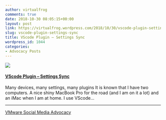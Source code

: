 ```yaml
---
author: virtualfrog
comments: true
date: 2018-10-30 08:05:15+00:00
layout: post
link: https://virtualfrog.wordpress.com/2018/10/30/vscode-plugin-settings-sync/
slug: vscode-plugin-settings-sync
title: VScode Plugin – Settings Sync
wordpress_id: 1044
categories:
- Advocacy Posts
---
```


[![](https://d3utlhu53nfcwz.cloudfront.net/171901/cdnImage/article/514c79bf-9498-40cf-a741-3b1f17389ec3/?size=Box320)](http://bit.ly/2yJDgfM)

#### [VScode Plugin – Settings Sync](http://bit.ly/2yJDgfM)

Many devices, many settings, many plugins It is known that I have two computers. A nice shiny MacBook Pro for the road (and I am on it a lot) and an iMac when I am at home. I use VScode…

* * *

[VMware Social Media Advocacy](http://advocacy.vmware.com)
